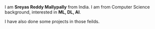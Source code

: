 I am **Sreyas Reddy Mallypally** from India. I am from Computer Science background, interested in **ML, DL, AI**.

I have also done some projects in those feilds.
